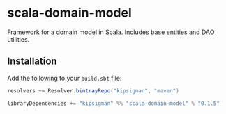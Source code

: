 # scala-domain-model
Framework for a domain model in Scala. Includes base entities and DAO utilities.

## Installation
Add the following to your `build.sbt` file:

```scala
resolvers += Resolver.bintrayRepo("kipsigman", "maven")

libraryDependencies += "kipsigman" %% "scala-domain-model" % "0.1.5"
```